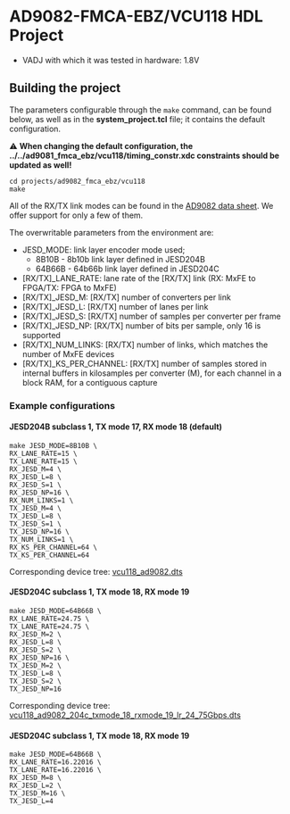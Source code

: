 <!-- no_no_os -->

# AD9082-FMCA-EBZ/VCU118 HDL Project

- VADJ with which it was tested in hardware: 1.8V

## Building the project

The parameters configurable through the `make` command, can be found below, as well as in the **system_project.tcl** file; it contains the default configuration.

:warning: **When changing the default configuration, the ../../ad9081_fmca_ebz/vcu118/timing_constr.xdc constraints should be updated as well!**

```
cd projects/ad9082_fmca_ebz/vcu118
make
```

All of the RX/TX link modes can be found in the [AD9082 data sheet](https://www.analog.com/media/en/technical-documentation/user-guides/ad9081-ad9082-ug-1578.pdf). We offer support for only a few of them.

The overwritable parameters from the environment are:

- JESD_MODE: link layer encoder mode used;
  - 8B10B - 8b10b link layer defined in JESD204B
  - 64B66B - 64b66b link layer defined in JESD204C
- [RX/TX]_LANE_RATE: lane rate of the [RX/TX] link (RX: MxFE to FPGA/TX: FPGA to MxFE)
- [RX/TX]_JESD_M: [RX/TX] number of converters per link
- [RX/TX]_JESD_L: [RX/TX] number of lanes per link
- [RX/TX]_JESD_S: [RX/TX] number of samples per converter per frame
- [RX/TX]_JESD_NP: [RX/TX] number of bits per sample, only 16 is supported
- [RX/TX]_NUM_LINKS: [RX/TX] number of links, which matches the number of MxFE devices
- [RX/TX]_KS_PER_CHANNEL: [RX/TX] number of samples stored in internal buffers in kilosamples per converter (M), for each channel in a block RAM, for a contiguous capture

### Example configurations

#### JESD204B subclass 1, TX mode 17, RX mode 18 (default)

```
make JESD_MODE=8B10B \
RX_LANE_RATE=15 \
TX_LANE_RATE=15 \
RX_JESD_M=4 \
RX_JESD_L=8 \
RX_JESD_S=1 \
RX_JESD_NP=16 \
RX_NUM_LINKS=1 \
TX_JESD_M=4 \
TX_JESD_L=8 \
TX_JESD_S=1 \
TX_JESD_NP=16 \
TX_NUM_LINKS=1 \
RX_KS_PER_CHANNEL=64 \
TX_KS_PER_CHANNEL=64
```

Corresponding device tree: [vcu118_ad9082.dts](https://github.com/analogdevicesinc/linux/blob/main/arch/microblaze/boot/dts/vcu118_ad9082.dts)

#### JESD204C subclass 1, TX mode 18, RX mode 19

```
make JESD_MODE=64B66B \
RX_LANE_RATE=24.75 \
TX_LANE_RATE=24.75 \
RX_JESD_M=2 \
RX_JESD_L=8 \
RX_JESD_S=2 \
RX_JESD_NP=16 \
TX_JESD_M=2 \
TX_JESD_L=8 \
TX_JESD_S=2 \
TX_JESD_NP=16
```

Corresponding device tree: [vcu118_ad9082_204c_txmode_18_rxmode_19_lr_24_75Gbps.dts](https://github.com/analogdevicesinc/linux/blob/main/arch/microblaze/boot/dts/vcu118_ad9082_204c_txmode_18_rxmode_19_lr_24_75Gbps.dts)

#### JESD204C subclass 1, TX mode 18, RX mode 19

```
make JESD_MODE=64B66B \
RX_LANE_RATE=16.22016 \
TX_LANE_RATE=16.22016 \
RX_JESD_M=8 \
RX_JESD_L=2 \
TX_JESD_M=16 \
TX_JESD_L=4
```
